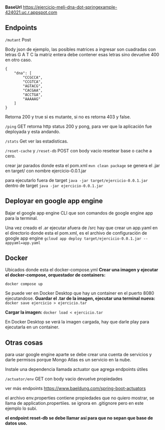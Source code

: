 **BaseUrl** https://ejercicio-meli-dna-dot-springexample-424021.uc.r.appspot.com

## Endpoints

```/mutant``` Post

Body json de ejemplo, las posibles matrices a ingresar son cuadradas con letras G A T C la matriz entera debe contener esas letras sino devuelve 400 en otro caso.

```
{
    "dna": [
        "CCGCCA",
        "CCGTCA",
        "AGTACG",
        "CACGAA",
        "ACCTGA",
        "AAAAAG"
    ]
}
```
Retorna 200 y true si es mutante, si no es retorna 403 y false.

```/ping``` GET  retorna http status 200 y pong, para ver que la aplicación fue deployada y esta andando.

 ```/stats``` Get ver las estadisticas.

```/reset-cache``` y ```/reset-db``` POST con body vacio resetear base o cache a cero.

crear jar parados donde esta el pom.xml ```mvn clean package```
se genera el .jar en target/
con nombre ejercicio-0.0.1.jar

para ejecutarlo fuera de target ```java -jar target/ejercicio-0.0.1.jar```
dentro de target ```java -jar ejercicio-0.0.1.jar```

## Deployar en google app engine

Bajar el google app engine CLI que son comandos de google engine app para la terminal.

Una vez creado el .ar ejecutar afuera de /src
hay que crear un app.yaml en el directorio donde esta el pom.xml, es el archivo de configuración de google app engine
 ```gcloud app deploy target/ejercicio-0.0.1.jar --appyaml=app.yaml```

## Docker

Ubicados donde esta el docker-compose.yml
**Crear una imagen y ejecutar el docker-compose, orquestador de containers:**

 ```docker compose up```

 Se puede ver en Docker Desktop que hay un container en el puerto 8080 ejecutandose.
 **Guardar el .tar de la imagen, ejecutar una terminal nueva:**
 ```docker save ejercicio > ejercicio.tar```

**Cargar la imagen:**
 ```docker load < ejercicio.tar```

 En Docker Desktop se verá la imagen cargada, hay que darle play para ejecutarla en un container.
 
 ## Otras cosas

para usar google engine aparte se debe crear una cuenta de servicios y darle permisos porque Mongo Atlas es un servicio en la nube.

 Instale una dependencia llamada actuator que agrega endpoints útiles
 
```/actuator/env``` GET con body vacio devuelve propiedades

ver más endpoints
https://www.baeldung.com/spring-boot-actuators
 

el archivo env.properties contiene propiedades que no quiero mostrar, se llama de application.propertiies.
se ignora en .gitignore pero en este ejemplo lo subi.

**el endpoint reset-db se debe llamar así para que no sepan que base de datos uso.**
